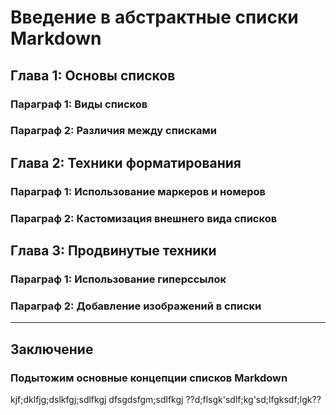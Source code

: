 # Введение в абстрактные списки Markdown
## Глава 1: Основы списков
### Параграф 1: Виды списков
### Параграф 2: Различия между списками
## Глава 2: Техники форматирования
### Параграф 1: Использование маркеров и номеров
### Параграф 2: Кастомизация внешнего вида списков
## Глава 3: Продвинутые техники
### Параграф 1: Использование гиперссылок
### Параграф 2: Добавление изображений в списки
---
## Заключение
### Подытожим основные концепции списков Markdown
kjf;dklfjg;dslkfgj;sdlfkgj dfsgdsfgm;sdlfkgj
??d;flsgk'sdlf;kg'sd;lfgksdf;lgk??